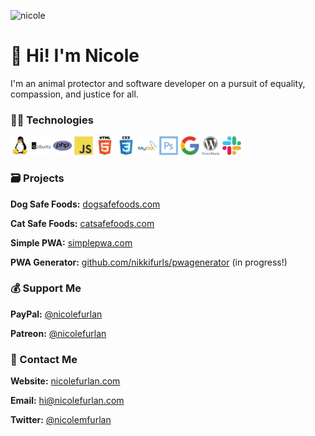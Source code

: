 ![nicole](https://nicolefurlan.com/img/share.jpg)

# 👋 Hi! I'm Nicole
I'm an animal protector and software developer on a pursuit of equality, compassion, and justice for all.

### 👩‍💻 Technologies

<p align="left">
<img src="https://raw.githubusercontent.com/devicons/devicon/master/icons/linux/linux-original.svg" alt="linux" width="30" height="30"/>
<img src="https://raw.githubusercontent.com/devicons/devicon/master/icons/ubuntu/ubuntu-plain-wordmark.svg" alt="ubuntu" width="30" height="30"/>
<img src="https://raw.githubusercontent.com/devicons/devicon/master/icons/php/php-original.svg" alt="php" width="30" height="30"/>
<img src="https://raw.githubusercontent.com/devicons/devicon/master/icons/javascript/javascript-original.svg" alt="javascript" width="30" height="30"/>
<img src="https://raw.githubusercontent.com/devicons/devicon/master/icons/html5/html5-original-wordmark.svg" alt="html5" width="30" height="30"/>
<img src="https://raw.githubusercontent.com/devicons/devicon/master/icons/css3/css3-original-wordmark.svg" alt="css3" width="30" height="30"/>
<img src="https://raw.githubusercontent.com/devicons/devicon/master/icons/mysql/mysql-original-wordmark.svg" alt="mysql" width="30" height="30"/>
<img src="https://raw.githubusercontent.com/devicons/devicon/master/icons/photoshop/photoshop-line.svg" alt="photoshop" width="30" height="30"/>
<img src="https://raw.githubusercontent.com/devicons/devicon/master/icons/google/google-original.svg" alt="google" width="30" height="30"/>
<img src="https://raw.githubusercontent.com/devicons/devicon/master/icons/wordpress/wordpress-original.svg" alt="wordpress" width="30" height="30"/>
<img src="https://raw.githubusercontent.com/devicons/devicon/master/icons/slack/slack-original.svg" alt="slack" width="30" height="30"/>
</p>

### 🗃️ Projects

**Dog Safe Foods:** [dogsafefoods.com](https://dogsafefoods.com)

**Cat Safe Foods:** [catsafefoods.com](https://catsafefoods.com)

**Simple PWA:** [simplepwa.com](https://simplepwa.com)

**PWA Generator:** [github.com/nikkifurls/pwagenerator](https://github.com/nikkifurls/pwagenerator) (in progress!)

### 💰 Support Me

**PayPal:** [@nicolefurlan](https://www.paypal.com/donate?hosted_button_id=M7MMF3EWQTLKG)

**Patreon:** [@nicolefurlan](https://patreon.com/nicolefurlan)

### 💬 Contact Me

**Website:** [nicolefurlan.com](https://nicolefurlan.com)

**Email:** [hi@nicolefurlan.com](mailto:hi@nicolefurlan.com)

**Twitter:** [@nicolemfurlan](https://twitter.com/nicolemfurlan)
